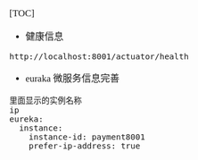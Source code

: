 <span  style="font-family: Simsun,serif; font-size: 17px; ">

[TOC]

- 健康信息
~~~
http://localhost:8001/actuator/health
~~~

- euraka 微服务信息完善
~~~
里面显示的实例名称
ip
eureka:
  instance:
    instance-id: payment8001
    prefer-ip-address: true
~~~

</span>